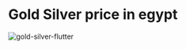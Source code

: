 # Gold Silver price in egypt

<img src="https://i.ibb.co/GJ3zFsp/gold-silver-flutter.png" alt="gold-silver-flutter" border="0">
